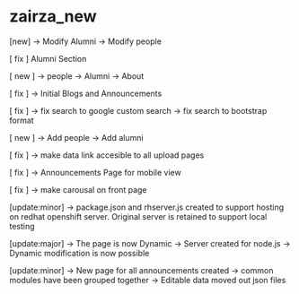 # zairza_new

[new]
-> Modify Alumni
-> Modify people

[ fix ]
Alumni Section

[ new ]
-> people
-> Alumni
-> About

[ fix ]
-> Initial Blogs and Announcements

[ fix ]
-> fix search to google custom search
-> fix search to bootstrap format

[ new ]
-> Add people
-> Add alumni

[ fix ]
-> make data link accesible to all upload pages

[ fix ]
-> Announcements Page for mobile view

[ fix ]
-> make carousal on front page

[update:minor]
-> package.json and rhserver.js created to support hosting on 
   redhat openshift server. Original server is retained to
   support local testing

[update:major]
-> The page is now Dynamic
-> Server created for node.js
-> Dynamic modification is now possible


[update:minor]
-> New page for all announcements created 
-> common modules have been grouped together
-> Editable data moved out json files